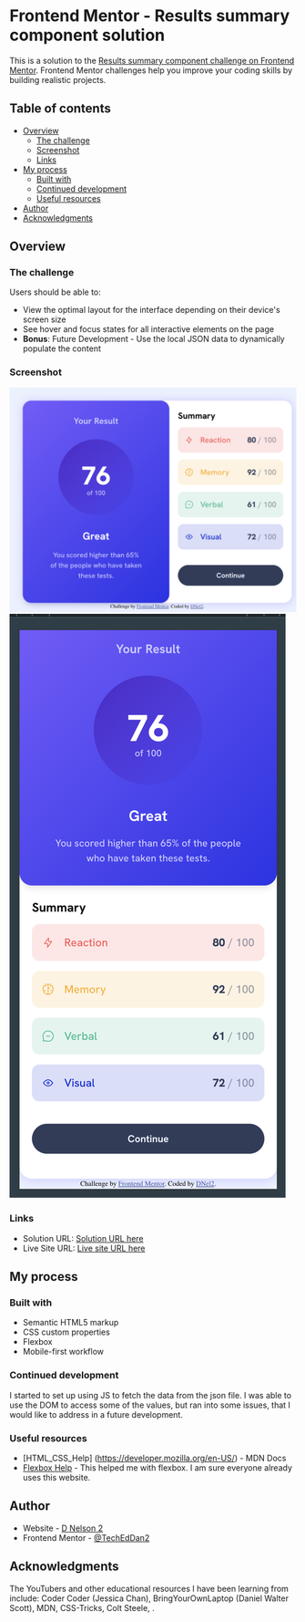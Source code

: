 # Frontend Mentor - Results summary component solution

This is a solution to the [Results summary component challenge on Frontend Mentor](https://www.frontendmentor.io/challenges/results-summary-component-CE_K6s0maV). Frontend Mentor challenges help you improve your coding skills by building realistic projects. 

## Table of contents

- [Overview](#overview)
  - [The challenge](#the-challenge)
  - [Screenshot](#screenshot)
  - [Links](#links)
- [My process](#my-process)
  - [Built with](#built-with)
  - [Continued development](#continued-development)
  - [Useful resources](#useful-resources)
- [Author](#author)
- [Acknowledgments](#acknowledgments)


## Overview

### The challenge

Users should be able to:

- View the optimal layout for the interface depending on their device's screen size
- See hover and focus states for all interactive elements on the page
- **Bonus**: Future Development - Use the local JSON data to dynamically populate the content

### Screenshot

![Final Verson Desktop](./assets/images/ScreenshotDesktop.png)
![Final Verson Mobile](./assets/images/ScreenshotMobile.png)

### Links

- Solution URL: [Solution URL here](https://github.com/TechEdDan2/Results_Summary)
- Live Site URL: [Live site URL here](https://techeddan2.github.io/Results_Summary/)

## My process

### Built with

- Semantic HTML5 markup
- CSS custom properties
- Flexbox
- Mobile-first workflow

### Continued development

I started to set up using JS to fetch the data from the json file. I was able to use the DOM to access some of the values, but ran into some issues, that I would like to address in a future development. 

### Useful resources

- [HTML_CSS_Help] (https://developer.mozilla.org/en-US/) - MDN Docs 
- [Flexbox Help](https://css-tricks.com/snippets/css/a-guide-to-flexbox/) - This helped me with flexbox. I am sure everyone already uses this website. 

## Author

- Website - [D Nelson 2](TBD)
- Frontend Mentor - [@TechEdDan2](https://www.frontendmentor.io/profile/TechEdDan2)

## Acknowledgments
The YouTubers and other educational resources I have been learning from include: Coder Coder (Jessica Chan), BringYourOwnLaptop (Daniel Walter Scott), MDN, CSS-Tricks, Colt Steele,  .  
